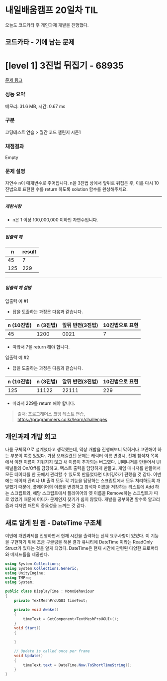 # 내일배움캠프 20일차 TIL
오늘도 코드카타 후 개인과제 개발을 진행했다.  

## 코드카타 - 기에 남는 문제  
# [level 1] 3진법 뒤집기 - 68935 

[문제 링크](https://school.programmers.co.kr/learn/courses/30/lessons/68935) 

### 성능 요약

메모리: 31.6 MB, 시간: 0.67 ms

### 구분

코딩테스트 연습 > 월간 코드 챌린지 시즌1

### 채점결과

Empty

### 문제 설명

<p>자연수 n이 매개변수로 주어집니다. n을 3진법 상에서 앞뒤로 뒤집은 후, 이를 다시 10진법으로 표현한 수를 return 하도록 solution 함수를 완성해주세요.</p>

<hr>

<h5>제한사항</h5>

<ul>
<li>n은 1 이상 100,000,000 이하인 자연수입니다.</li>
</ul>

<hr>

<h5>입출력 예</h5>
<table class="table">
        <thead><tr>
<th>n</th>
<th>result</th>
</tr>
</thead>
        <tbody><tr>
<td>45</td>
<td>7</td>
</tr>
<tr>
<td>125</td>
<td>229</td>
</tr>
</tbody>
      </table>
<hr>

<h5>입출력 예 설명</h5>

<p>입출력 예 #1</p>

<ul>
<li>답을 도출하는 과정은 다음과 같습니다.</li>
</ul>
<table class="table">
        <thead><tr>
<th>n (10진법)</th>
<th>n (3진법)</th>
<th>앞뒤 반전(3진법)</th>
<th>10진법으로 표현</th>
</tr>
</thead>
        <tbody><tr>
<td>45</td>
<td>1200</td>
<td>0021</td>
<td>7</td>
</tr>
</tbody>
      </table>
<ul>
<li>따라서 7을 return 해야 합니다.</li>
</ul>

<p>입출력 예 #2</p>

<ul>
<li>답을 도출하는 과정은 다음과 같습니다.</li>
</ul>
<table class="table">
        <thead><tr>
<th>n (10진법)</th>
<th>n (3진법)</th>
<th>앞뒤 반전(3진법)</th>
<th>10진법으로 표현</th>
</tr>
</thead>
        <tbody><tr>
<td>125</td>
<td>11122</td>
<td>22111</td>
<td>229</td>
</tr>
</tbody>
      </table>
<ul>
<li>따라서 229를 return 해야 합니다.</li>
</ul>


> 출처: 프로그래머스 코딩 테스트 연습, https://programmers.co.kr/learn/challenges

## 개인과제 개발 회고  
나름 구체적으로 설계했다고 생각했는데, 막상 개발을 진행해보니 막히거나 고민해야 하는 부분이 여럿 있었다. 가장 오래걸렸던 문제는 캐릭터 이름 변경시, 전체 참석자 목록에서 이전 이름이 지워지지 않고 새 이름이 추가되는 버그였다.
UI매니저를 만들어서 UI패널들의 On/Off를 담당하고, 텍스트 출력을 담당하게 만들고, 게임 매니저를 만들어서 모든 데이터를 한 곳에서 관리할 수 있도록 만들었다면 디버깅하기 편했을 것 같다. 이번에는 데이터 관리나 UI 출력 모두 각 기능을 담당하는 스크립트에서 모두 
처리하도록 개발했기 때문에, 플레이어의 이름을 변경하고 참석자 이름을 저장하는 리스트에 Add 하는 스크립트와, 해당 스크립트에서 플레이어의 옛 이름을 Remove하는 스크립트가 따로 있었기 때문에 어디가 문제인지 찾기가 쉽지 않았다. 개발을 공부하면 할수록 
알고리즘과 디자인 패턴의 중요성을 느끼는 것 같다.  
## 새로 알게 된 점 - DateTime 구조체  
이번에 개인과제를 진행하면서 현재 시간을 출력하는 선택 요구사항이 있었다. 이 기능을 구현하기 위해 조금 구글링을 해본 결과 유니티에 DateTime 이라는 ReadOnly Struct가 있다는 것을 알게 되었다. DateTime은 현재 시간에 관련된 다양한 프로퍼티와 메서드들을 제공한다.   
```cs
using System.Collections;
using System.Collections.Generic;
using UnityEngine;
using TMPro;
using System;

public class DisplayTime : MonoBehaviour
{
    private TextMeshProUGUI timeText;

    private void Awake()
    {
        timeText = GetComponent<TextMeshProUGUI>();
    }
    void Start()
    {
        
    }

    // Update is called once per frame
    void Update()
    {
        timeText.text = DateTime.Now.ToShortTimeString();
    }
}
```


